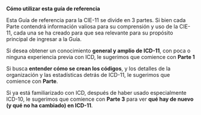 **Cómo utilizar esta guía de referencia**

Esta Guía de referencia para la CIE-11 se divide en 3 partes. Si bien cada Parte contendrá información valiosa para su comprensión y uso de la CIE-11, cada una se ha creado para que sea relevante para su propósito principal de ingresar a la Guía.

Si desea obtener un conocimiento **general y amplio de ICD-11**, con poca o ninguna experiencia previa con ICD, le sugerimos que comience con **Parte 1**

Si busca **entender cómo se crean los códigos**, y los detalles de la organización y las estadísticas detrás de ICD-11, le sugerimos que comience con **Parte**.

Si ya está familiarizado con ICD, después de haber usado especialmente ICD-10, le sugerimos que comience con **Parte 3** para ver **qué hay de nuevo (y qué no ha cambiado) en ICD-11**.

